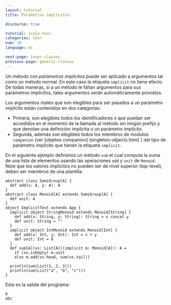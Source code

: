 ```yaml
---
layout: tutorial
title: Parámetros implícitos

discourse: true

tutorial: scala-tour
categories: tour
num: 10
language: es

next-page: inner-classes
previous-page: generic-classes
---
```


Un método con _parámetros implícitos_ puede ser aplicado a argumentos tal como un método normal. En este caso la etiqueta `implicit` no tiene efecto. De todas maneras, si a un método le faltan argumentos para sus parámetros implícitos, tales argumentos serán automáticamente provistos.

Los argumentos reales que son elegibles para ser pasados a un parámetro implícito están contenidos en dos categorías:
* Primera, son elegibles todos los identificadores x que puedan ser accedidos en el momento de la llamada al método sin ningún prefijo y que denotan una definición implícita o un parámetro implícito.
* Segunda, además son elegibles todos los miembros de modulos `companion` (ver [objetos companion] (singleton-objects.html) ) del tipo de parámetro implicito que tienen la etiqueta `implicit`.

En el siguiente ejemplo definimos un método `sum` el cual computa la suma de una lista de elementos usando las operaciones `add` y `unit` de `Monoid`. Note que los valores implícitos no pueden ser de nivel superior (top-level), deben ser miembros de una plantilla.
 
    abstract class SemiGroup[A] {
      def add(x: A, y: A): A
    }
    abstract class Monoid[A] extends SemiGroup[A] {
      def unit: A
    }
    object ImplicitTest extends App {
      implicit object StringMonoid extends Monoid[String] {
        def add(x: String, y: String): String = x concat y
        def unit: String = ""
      }
      implicit object IntMonoid extends Monoid[Int] {
        def add(x: Int, y: Int): Int = x + y
        def unit: Int = 0
      }
      def sum[A](xs: List[A])(implicit m: Monoid[A]): A =
        if (xs.isEmpty) m.unit
        else m.add(xs.head, sum(xs.tail))

      println(sum(List(1, 2, 3)))
      println(sum(List("a", "b", "c")))
    }

Esta es la salida del programa:

    6
    abc

